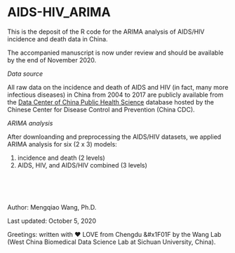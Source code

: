 # AIDS-HIV_ARIMA
This is the deposit of the R code for the ARIMA analysis of AIDS/HIV incidence and death data in China.

The accompanied manuscript is now under review and should be available by the end of November 2020.
<br/>

*Data source*

All raw data on the incidence and death of AIDS and HIV (in fact, many more infectious diseases) in China from 2004 to 2017 are publicly available from the [Data Center of China Public Health Science](http://www.phsciencedata.cn/Share/en/) database hosted by the Chinese Center for Disease Control and Prevention (China CDC). 
<br/>

*ARIMA analysis*

After downloanding and preprocessing the AIDS/HIV datasets, we applied ARIMA analysis for six (2 x 3) models:
1. incidence and death (2 levels)
2. AIDS, HIV, and AIDS/HIV combined (3 levels)

<br/><br/><br/>

Author: Mengqiao Wang, Ph.D.

Last updated: October 5, 2020

Greetings: written with :heart: LOVE</span> from Chengdu &#x1F01F by the Wang Lab (West China Biomedical Data Science Lab at Sichuan University, China). 

